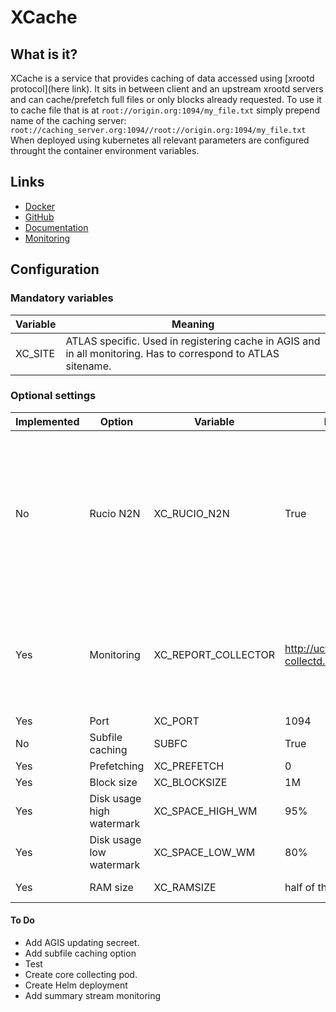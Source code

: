 # XCache

## What is it? 

XCache is a service that provides caching of data accessed using [xrootd protocol](here link). It sits in between client and an upstream xrootd servers and can cache/prefetch full files or only blocks already requested. To use it to cache file that is at 
```root://origin.org:1094/my_file.txt```
simply prepend name of the caching server:
```root://caching_server.org:1094//root://origin.org:1094/my_file.txt```    
When deployed using kubernetes all relevant parameters are configured throught the container environment variables.

## Links
*   [Docker](https://hub.docker.com/r/slateci/xcache/)
*   [GitHub](https://github.com/slateci/XCache)
*   [Documentation](http://slateci.io/XCache/)
*   [Monitoring](http://atlas-kibana-dev.mwt2.org/goto/f6bac2569c885896a607dc047b190b6d)

## Configuration

### Mandatory variables

Variable | Meaning
--- | ---
XC_SITE | ATLAS specific. Used in registering cache in AGIS and in all monitoring. Has to correspond to ATLAS sitename.

### Optional settings

Implemented | Option | Variable | Default | Meaning
--- | --- | --- | --- | ---
No | Rucio N2N | XC_RUCIO_N2N | True | This is ATLAS specific thing. To avoid multiple cache copies of the same file (obtained from different sources) it will strip source specific part of the path.
Yes | Monitoring | XC_REPORT_COLLECTOR | http://uct2-collectd.mwt2.org:8080 | This is xrootd internal monitoring info. Actual service status is monitored through the kubernetes infrastructure.
Yes | Port | XC_PORT | 1094 |
No | Subfile caching | SUBFC | True |
Yes | Prefetching | XC_PREFETCH | 0 |
Yes | Block size | XC_BLOCKSIZE | 1M | 
Yes | Disk usage high watermark | XC_SPACE_HIGH_WM | 95% | 
Yes | Disk usage low watermark | XC_SPACE_LOW_WM | 80% |
Yes | RAM size | XC_RAMSIZE | half of the free RAM | At least 1g. Units are ...  

#### To Do

*   Add AGIS updating secreet. 
*   Add subfile caching option
*   Test
*   Create core collecting pod.
*   Create Helm deployment
*   Add summary stream monitoring


